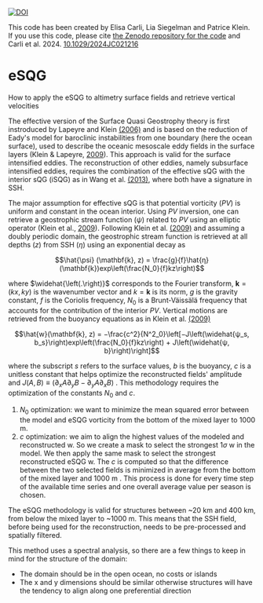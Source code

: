 [![DOI](https://zenodo.org/badge/951415482.svg)](https://doi.org/10.5281/zenodo.15088479)


This code has been created by Elisa Carli, Lia Siegelman and Patrice Klein.
If you use this code, please cite [the Zenodo repository for the code](https://doi.org/10.5281/zenodo.15088479) and Carli et al. 2024. [10.1029/2024JC021216](10.1029/2024JC021216)


# eSQG
How to apply the eSQG to altimetry surface fields and retrieve vertical velocities 

The effective version of the Surface Quasi Geostrophy theory is first instroduced by Lapeyre and Klein [(2006)](https://journals.ametsoc.org/view/journals/phoc/36/2/jpo2840.1.xml) and is based on the reduction of Eady's model for baroclinic instabilities from one boundary (here the ocean surface), used to describe the oceanic mesoscale eddy fields in the surface layers (Klein & Lapeyre, [2009](https://www.annualreviews.org/content/journals/10.1146/annurev.marine.010908.163704)).
This approach is valid for the surface intensified eddies. The reconstruction of other eddies, namely subsurface intensified eddies, requires the combination of the effective sQG with the interior sQG (iSQG) as in Wang et al. [(2013)](https://journals.ametsoc.org/view/journals/phoc/43/8/jpo-d-12-0204.1.xml), where both have a signature in SSH. 

The major assumption for effective sQG is that potential vorticity ($PV$) is uniform and constant in the ocean interior. Using $PV$  inversion, one can retrieve a geostrophic stream function ($ψ$) related to $PV$ using an elliptic operator (Klein et al.,  [2009](https://agupubs.onlinelibrary.wiley.com/doi/10.1029/2009GL038359)). Following Klein et al. [(2009)](https://agupubs.onlinelibrary.wiley.com/doi/10.1029/2009GL038359) and assuming a doubly periodic domain, the geostrophic stream function is retrieved at all depths ($z$) from SSH ($η$) using an exponential decay as

$$\hat{\psi} (\mathbf{k}, z) = \frac{g}{f}\hat{η}(\mathbf{k})exp\left(\frac{N_0}{f}kz\right)$$

where  $\widehat{\left(.\right)}$   corresponds to the Fourier transform, $\mathbf{k} = (kx, ky)$ is the wavenumber vector and $k = \mathbf{k}$ is its norm, $g$ is the gravity constant, $f$ is the Coriolis frequency, $N_0$ is a Brunt‐Väissälä frequency that accounts for the contribution of the interior $PV$. Vertical motions are retrieved from the buoyancy equations as in Klein et al. [(2009)](https://agupubs.onlinelibrary.wiley.com/doi/10.1029/2009GL038359)

$$\hat{w}(\mathbf{k}, z) = −\frac{c^2}{N^2_0}\left[−J\left(\widehat{ψ_s, b_s}\right)exp\left(\frac{N_0}{f}kz\right) + J\left(\widehat{ψ, b}\right)\right]$$

where the subscript $s$ refers to the surface values, $b$ is the buoyancy, $c$ is a unitless constant that helps optimize the reconstructed fields' amplitude and $J(A, B) ≡ (∂_xA∂_yB − ∂_yA∂_xB)$ . This methodology requires the optimization of the constants $N_0$ and $c$.

1. $N_0$ optimization: we want to minimize the mean squared error between the model and eSQG vorticity from the bottom of the mixed layer to 1000 m. 
2. $c$ optimization: we aim to align the highest values of the modeled and reconstructed w. So we create a mask to select the strongest $1\sigma$ w in the model. We then apply the same mask to select the strongest reconstructed eSQG w. The $c$ is computed so that the difference between the two selected fields is minimized in average from the bottom of the mixed layer and 1000 m . 
This process is done for every time step of the available time series and one overall average value per season is chosen.

The eSQG methodology is valid for structures between ~20 km and 400 km, from below the mixed layer to ~1000 m. This means that the SSH field, before being used for the reconstruction, needs to be pre-processed and spatially filtered.

This method uses a spectral analysis, so there are a few things to keep in mind for the structure of the domain:
- The domain should be in the open ocean, no costs or islands 
- The x and y dimensions should be similar otherwise structures will have the tendency to align along one preferential direction 
